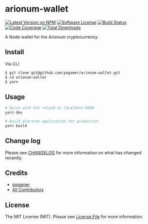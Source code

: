 # arionum-wallet

[![Latest Version on NPM][ico-version]][link-npm]
[![Software License][ico-license]](LICENSE.md)
[![Build Status][ico-travis]][link-travis]
[![Code Coverage][ico-code-quality]][link-code-quality]
[![Total Downloads][ico-downloads]][link-downloads]

A Node wallet for the Arionum cryptocurrency.

## Install

Via CLI

```bash
$ git clone git@github.com:pxgamer/arionum-wallet.git
$ cd arionum-wallet
$ yarn
```

## Usage

```bash
# Serve with hot reload at localhost:9080
yarn dev

# Build electron application for production
yarn build
```

## Change log

Please see [CHANGELOG](CHANGELOG.md) for more information on what has changed recently.

## Credits

- [pxgamer][link-author]
- [All Contributors][link-contributors]

## License

The MIT License (MIT). Please see [License File](LICENSE.md) for more information.

[ico-version]: https://img.shields.io/npm/v/arionum-web-wallet.svg?style=flat-square
[ico-license]: https://img.shields.io/badge/license-MIT-brightgreen.svg?style=flat-square
[ico-travis]: https://img.shields.io/travis/pxgamer/arionum-web-wallet/master.svg?style=flat-square
[ico-code-quality]: https://img.shields.io/codecov/c/github/pxgamer/arionum-web-wallet.svg?style=flat-square
[ico-downloads]: https://img.shields.io/npm/dt/arionum-web-wallet.svg?style=flat-square

[link-npm]: https://npmjs.com/package/arionum-web-wallet
[link-travis]: https://travis-ci.com/pxgamer/arionum-web-wallet
[link-code-quality]: https://codecov.io/gh/pxgamer/arionum-web-wallet
[link-downloads]: https://npmjs.com/package/arionum-web-wallet
[link-author]: https://github.com/pxgamer
[link-contributors]: ../../contributors
